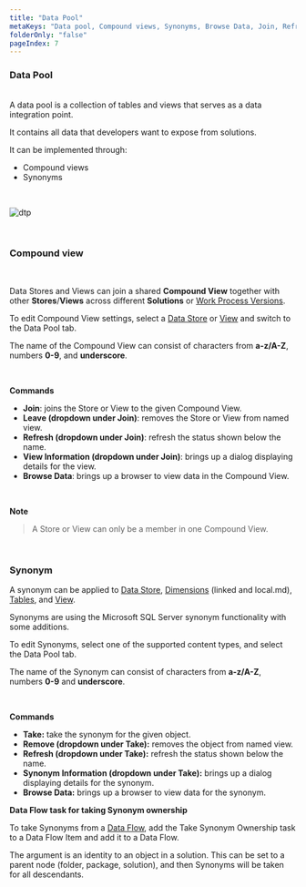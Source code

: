 ```yaml
---
title: "Data Pool"
metaKeys: "Data pool, Compound views, Synonyms, Browse Data, Join, Refresh, View Information,  Leave, SQL Server tables, processing, fact, dimension, create star schema, Create Worksheets, integrate, script, dimensions, Enable foreign key constraints, set, function, Flow, core setup, Rollover, Periodic Input, Core Set, Transaction Pipeline"
folderOnly: "false"
pageIndex: 7
---
```


### Data Pool

<br/>
A data pool is a collection of tables and views that serves as a data integration point.

It contains all data that developers want to expose from solutions. 

It can be implemented through:

- Compound views
- Synonyms
<br/>

![dtp](https://profitbasedocs.blob.core.windows.net/images/datapool1.png)

<br/>

### Compound view

<br/>

Data Stores and Views can join a shared **Compound View** together with other **Stores**/**Views** across different **Solutions** or [Work Process Versions](workprocess.md).

To edit Compound View settings, select a [Data Store](datastores.md) or [View](views.md) and switch to the Data Pool tab.


The name of the Compound View can consist of characters from **a-z/A-Z**, numbers **0-9**, and **underscore**.

<br/>

**Commands**

- **Join**: joins the Store or View to the given Compound View.
- **Leave (dropdown under Join)**: removes the Store or View from named view.
- **Refresh (dropdown under Join)**: refresh the status shown below the name.
- **View Information (dropdown under Join)**: brings up a dialog displaying details for the view.
- **Browse Data**: brings up a browser to view data in the Compound View.

<br/>

**Note**

> A Store or View can only be a member in one Compound View.

<br/>

### Synonym

A synonym can be applied to [Data Store](datastores.md), [Dimensions](dimensions.md) (linked and local.md), [Tables](tables.md), and [View](views.md).

Synonyms are using the Microsoft SQL Server synonym functionality with some additions.

To edit Synonyms, select one of the supported content types, and select the Data Pool tab.


The name of the Synonym can consist of characters from **a-z/A-Z**, numbers **0-9** and **underscore**.

<br/>

**Commands**

- **Take:** take the synonym for the given object.
- **Remove (dropdown under Take):** removes the object from named view.
- **Refresh (dropdown under Take):** refresh the status shown below the name.
- **Synonym Information (dropdown under Take):** brings up a dialog displaying details for the synonym.
- **Browse Data:** brings up a browser to view data for the synonym.

**Data Flow task for taking Synonym ownership**

To take Synonyms from a [Data Flow](dataflows.md), add the Take Synonym Ownership task to a Data Flow Item and add it to a Data Flow.

The argument is an identity to an object in a solution. This can be set to a parent node (folder, package, solution), and then Synonyms will be taken for all descendants.

<br/> 